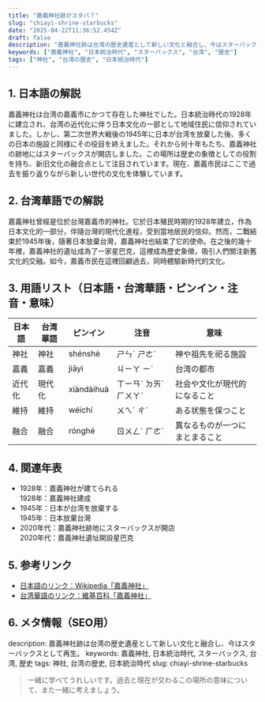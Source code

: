 ```yaml
---
title: "嘉義神社跡がスタバ？"
slug: "chiayi-shrine-starbucks"
date: "2025-04-22T11:36:52.454Z"
draft: false
description: "嘉義神社跡は台湾の歴史遺産として新しい文化と融合し、今はスターバックスとして再生。"
keywords: ["嘉義神社", "日本統治時代", "スターバックス", "台湾", "歴史"]
tags: ["神社", "台湾の歴史", "日本統治時代"]
---
```


## 1. 日本語の解説
嘉義神社は台湾の嘉義市にかつて存在した神社でした。日本統治時代の1928年に建立され、台湾の近代化に伴う日本文化の一部として地域住民に信仰されていました。しかし、第二次世界大戦後の1945年に日本が台湾を放棄した後、多くの日本の施設と同様にその役目を終えました。それから何十年もたち、嘉義神社の跡地にはスターバックスが開店しました。この場所は歴史の象徴としての役割を持ち、新旧文化の融合点として注目されています。現在、嘉義市民はここで過去を振り返りながら新しい世代の文化を体験しています。

## 2. 台湾華語での解説
嘉義神社曾經是位於台灣嘉義市的神社。它於日本殖民時期的1928年建立，作為日本文化的一部分，伴隨台灣的現代化進程，受到當地居民的信仰。然而，二戰結束於1945年後，隨著日本放棄台灣，嘉義神社也結束了它的使命。在之後的幾十年裡，嘉義神社的遺址成為了一家星巴克，這裡成為歷史象徵，吸引人們關注新舊文化的交融。如今，嘉義市民在這裡回顧過去，同時體驗新時代的文化。

## 3. 用語リスト（日本語・台湾華語・ピンイン・注音・意味）

| 日本語      | 台湾華語         | ピンイン     | 注音        | 意味                        |
|-----------|--------------|-----------|------------|---------------------------|
| 神社      | 神社         | shénshè   | ㄕㄣˊ ㄕㄜˋ | 神や祖先を祀る施設         |
| 嘉義      | 嘉義         | jiāyì     | ㄐㄧㄚ ㄧˋ   | 台湾の都市                |
| 近代化    | 現代化       | xiàndàihuà| ㄒㄧㄢˋ ㄉㄞˋ ㄏㄨㄚˋ | 社会や文化が現代的になること |
| 維持      | 維持         | wéichí    | ㄨㄟˊ ㄔˊ   | ある状態を保つこと          |
| 融合      | 融合         | rónghé    | ㄖㄨㄥˊ ㄏㄜˊ | 異なるものが一つにまとまること |

## 4. 関連年表

- 1928年：嘉義神社が建てられる  
  1928年：嘉義神社建成
- 1945年：日本が台湾を放棄する  
  1945年：日本放棄台灣
- 2020年代：嘉義神社跡地にスターバックスが開店  
  2020年代：嘉義神社遺址開設星巴克

## 5. 参考リンク  

- [日本語のリンク：Wikipedia「嘉義神社」](https://ja.wikipedia.org/wiki/嘉義神社)
- [台湾華語のリンク：維基百科「嘉義神社」](https://zh.wikipedia.org/wiki/嘉義神社)

## 6. メタ情報（SEO用） 

description: 嘉義神社跡は台湾の歴史遺産として新しい文化と融合し、今はスターバックスとして再生。
keywords: 嘉義神社, 日本統治時代, スターバックス, 台湾, 歴史
tags: 神社, 台湾の歴史, 日本統治時代
slug: chiayi-shrine-starbucks

>一緒に学べてうれしいです。過去と現在が交わるこの場所の意味について、また一緒に考えましょう。